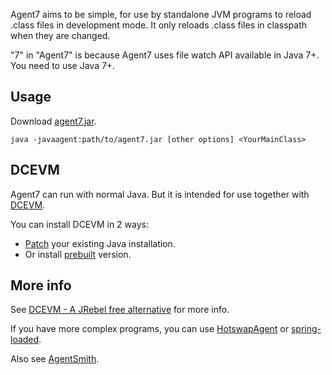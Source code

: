 Agent7 aims to be simple, for use by standalone JVM programs to reload .class
files in development mode. It only reloads .class files in classpath when they
are changed.

"7" in "Agent7" is because Agent7 uses file watch API available in Java 7+.
You need to use Java 7+.

## Usage

Download [agent7.jar](https://github.com/xitrum-framework/agent7/releases/download/v1.0/agent7-1.0.jar).

```
java -javaagent:path/to/agent7.jar [other options] <YourMainClass>
```

## DCEVM

Agent7 can run with normal Java. But it is intended for use together with
[DCEVM](https://github.com/dcevm/dcevm).

You can install DCEVM in 2 ways:
* [Patch](https://github.com/dcevm/dcevm/releases) your existing Java installation.
* Or install [prebuilt](http://dcevm.nentjes.com/) version.

## More info

See [DCEVM - A JRebel free alternative](http://javainformed.blogspot.jp/2014/01/jrebel-free-alternative.html)
for more info.

If you have more complex programs, you can use
[HotswapAgent](https://github.com/HotswapProjects/HotswapAgent) or
[spring-loaded](https://github.com/spring-projects/spring-loaded).

Also see [AgentSmith](https://github.com/ffissore/agentsmith).
